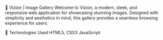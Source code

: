 📸 Vizion | Image Gallery
Welcome to Vizion, a modern, sleek, and responsive web application for showcasing stunning images. Designed with simplicity and aesthetics in mind, this gallery provides a seamless browsing experience for users.


🚀 Technologies Used
HTML5, CSS3 
JavaScript 